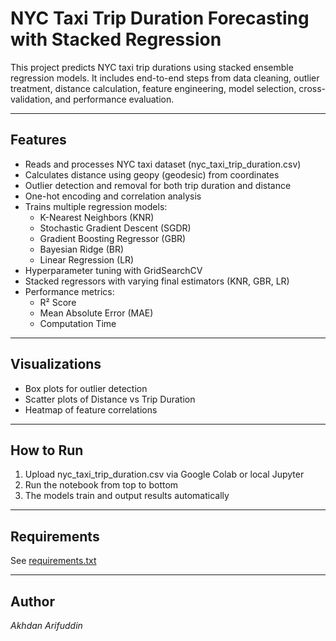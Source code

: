 # NYC Taxi Trip Duration Forecasting with Stacked Regression

This project predicts NYC taxi trip durations using stacked ensemble regression models. It includes end-to-end steps from data cleaning, outlier treatment, distance calculation, feature engineering, model selection, cross-validation, and performance evaluation.

---

## Features
- Reads and processes NYC taxi dataset (nyc_taxi_trip_duration.csv)
- Calculates distance using geopy (geodesic) from coordinates
- Outlier detection and removal for both trip duration and distance
- One-hot encoding and correlation analysis
- Trains multiple regression models:
  - K-Nearest Neighbors (KNR)
  - Stochastic Gradient Descent (SGDR)
  - Gradient Boosting Regressor (GBR)
  - Bayesian Ridge (BR)
  - Linear Regression (LR)
- Hyperparameter tuning with GridSearchCV
- Stacked regressors with varying final estimators (KNR, GBR, LR)
- Performance metrics:
  - R² Score
  - Mean Absolute Error (MAE)
  - Computation Time

---

## Visualizations
- Box plots for outlier detection
- Scatter plots of Distance vs Trip Duration
- Heatmap of feature correlations

---

## How to Run
1. Upload nyc_taxi_trip_duration.csv via Google Colab or local Jupyter
2. Run the notebook from top to bottom
3. The models train and output results automatically

---

## Requirements
See [requirements.txt](requirements.txt)

---

## Author
*Akhdan Arifuddin*

